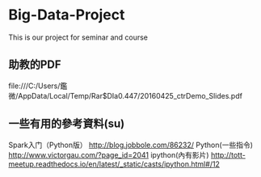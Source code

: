 # Big-Data-Project
This is our project for seminar and course
## 助教的PDF
file:///C:/Users/鑑微/AppData/Local/Temp/Rar$DIa0.447/20160425_ctrDemo_Slides.pdf
## 一些有用的參考資料(su)
Spark入门（Python版）
http://blog.jobbole.com/86232/
Python(一些指令)
http://www.victorgau.com/?page_id=2041
ipython(內有影片)
http://tott-meetup.readthedocs.io/en/latest/_static/casts/ipython.html#/12
